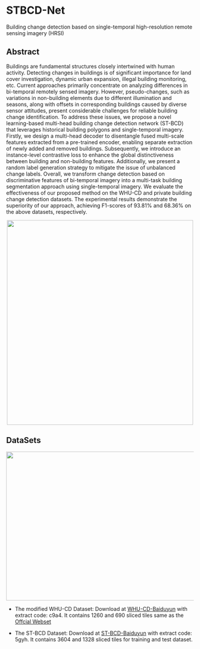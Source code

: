 # STBCD-Net
Building change detection based on single-temporal high-resolution remote sensing imagery (HRSI)

## Abstract

Buildings are fundamental structures closely intertwined with human activity. Detecting changes in buildings is of significant importance for land cover investigation, dynamic urban expansion, illegal building monitoring, etc. Current approaches primarily concentrate on analyzing differences in bi-temporal remotely sensed imagery. However, pseudo-changes, such as variations in non-building elements due to different illumination and seasons, along with offsets in corresponding buildings caused by diverse sensor attitudes, present considerable challenges for reliable building change identification. To address these issues, we propose a novel learning-based multi-head building change detection network (ST-BCD) that leverages historical building polygons and single-temporal imagery. Firstly, we design a multi-head decoder to disentangle fused multi-scale features extracted from a pre-trained encoder, enabling separate extraction of newly added and removed buildings. Subsequently, we introduce an instance-level contrastive loss to enhance the global distinctiveness between building and non-building features. Additionally, we present a random label generation strategy to mitigate the issue of unbalanced change labels. Overall, we transform change detection based on discriminative features of bi-temporal imagery into a multi-task building segmentation approach using single-temporal imagery. We evaluate the effectiveness of our proposed method on the WHU-CD and private building change detection datasets. The experimental results demonstrate the superiority of our approach, achieving F1-scores of 93.81% and 68.36% on the above datasets, respectively. 
<div align=center><img width="500" height="550" src="https://github.com/liaochengcsu/STBCD-Net/pics/figure1.png"></div>


## DataSets

<div align=center><img width="600" height="400" src="https://github.com/liaochengcsu/STBCD-Net/pics/figure2.png"/></div>

+ The modified WHU-CD Dataset: Download at [WHU-CD-Baiduyun](https://pan.baidu.com/s/1lceyKsCTcqw2Neq1FUzh9w) with extract code: c9a4. It contains 1260 and 690 sliced tiles same as the [Offcial Webset](http://gpcv.whu.edu.cn/data/building_dataset.html)   

+ The ST-BCD Dataset: Download at [ST-BCD-Baiduyun](https://pan.baidu.com/s/1Um2nnbCXDtQXMhiWJR1d3A) with extract code: 5gyh.  It contains 3604 and 1328 sliced tiles for training and test dataset.
